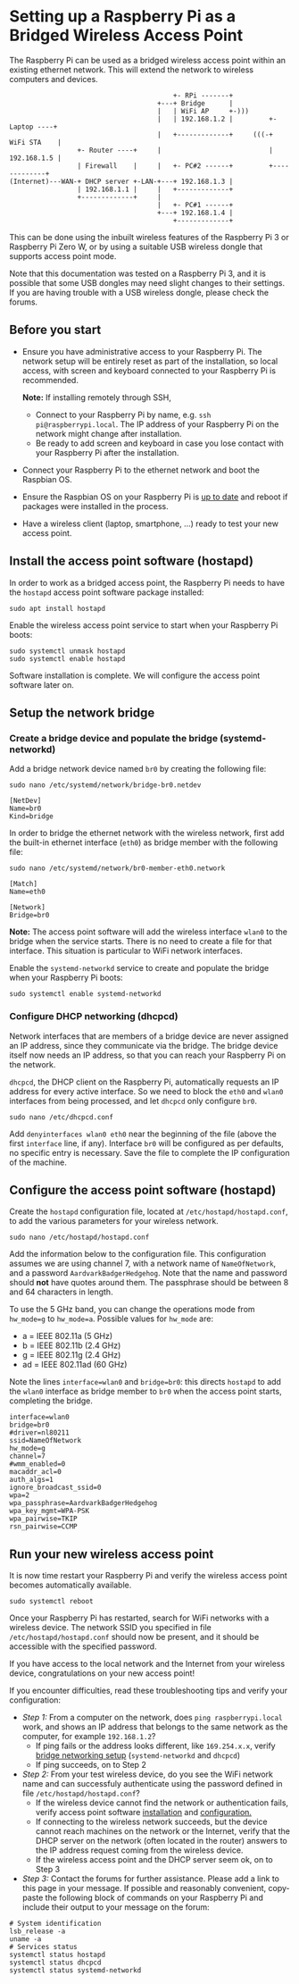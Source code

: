 
# Setting up a Raspberry Pi as a Bridged Wireless Access Point

The Raspberry Pi can be used as a bridged wireless access point within an existing ethernet network. This will extend the network to wireless computers and devices.

```
                                         +- RPi -------+
                                     +---+ Bridge      |
                                     |   | WiFi AP     +-)))
                                     |   | 192.168.1.2 |         +- Laptop ----+
                                     |   +-------------+     (((-+ WiFi STA    |
                 +- Router ----+     |                           | 192.168.1.5 |
                 | Firewall    |     |   +- PC#2 ------+         +-------------+
(Internet)---WAN-+ DHCP server +-LAN-+---+ 192.168.1.3 |
                 | 192.168.1.1 |     |   +-------------+
                 +-------------+     |
                                     |   +- PC#1 ------+
                                     +---+ 192.168.1.4 |
                                         +-------------+

```

This can be done using the inbuilt wireless features of the Raspberry Pi 3 or Raspberry Pi Zero W, or by using a suitable USB wireless dongle that supports access point mode.

Note that this documentation was tested on a Raspberry Pi 3, and it is possible that some USB dongles may need slight changes to their settings. If you are having trouble with a USB wireless dongle, please check the forums.

## Before you start

* Ensure you have administrative access to your Raspberry Pi. The network setup will be entirely reset as part of the installation, so local access, with screen and keyboard connected to your Raspberry Pi is recommended.

  **Note:** If installing remotely through SSH,
    * Connect to your Raspberry Pi by name, e.g. `ssh pi@raspberrypi.local`. The IP address of your Raspberry Pi on the network might change after installation.
    * Be ready to add screen and keyboard in case you lose contact with your Raspberry Pi after the installation. 
* Connect your Raspberry Pi to the ethernet network and boot the Raspbian OS.
* Ensure the Raspbian OS on your Raspberry Pi is [up to date](../../raspbian/updating.md) and reboot if packages were installed in the process.
* Have a wireless client (laptop, smartphone, ...) ready to test your new access point.

<a name="hostapd-install"></a>
## Install the access point software (hostapd)

In order to work as a bridged access point, the Raspberry Pi needs to have the `hostapd` access point software package installed:

```
sudo apt install hostapd
```
Enable the wireless access point service to start when your Raspberry Pi boots:

```
sudo systemctl unmask hostapd
sudo systemctl enable hostapd
```

Software installation is complete. We will configure the access point software later on.

<a name="bridging"></a>
## Setup the network bridge

### Create a bridge device and populate the bridge (systemd-networkd)

Add a bridge network device named `br0` by creating the following file:

```
sudo nano /etc/systemd/network/bridge-br0.netdev

[NetDev]
Name=br0
Kind=bridge
```

In order to bridge the ethernet network with the wireless network, first add the built-in ethernet interface (`eth0`) as bridge member with the following file:

```
sudo nano /etc/systemd/network/br0-member-eth0.network

[Match]
Name=eth0

[Network]
Bridge=br0
```

**Note:** The access point software will add the wireless interface `wlan0` to the bridge when the service starts. There is no need to create a file for that interface. This situation is particular to WiFi network interfaces.

Enable the `systemd-networkd` service to create and populate the bridge when your Raspberry Pi boots:

```
sudo systemctl enable systemd-networkd
```

### Configure DHCP networking (dhcpcd)

Network interfaces that are members of a bridge device are never assigned an IP address, since they communicate via the bridge. The bridge device itself now needs an IP address, so that you can reach your Raspberry Pi on the network.

`dhcpcd`, the DHCP client on the Raspberry Pi, automatically requests an IP address for every active interface. So we need to block the `eth0` and `wlan0` interfaces from being processed, and let `dhcpcd` only configure `br0`.

```
sudo nano /etc/dhcpcd.conf
```

Add `denyinterfaces wlan0 eth0` near the beginning of the file (above the first `interface` line, if any). Interface `br0` will be configured as per defaults, no specific entry is necessary. Save the file to complete the IP configuration of the machine.

<a name="hostapd-config"></a>
## Configure the access point software (hostapd)

Create the `hostapd` configuration file, located at `/etc/hostapd/hostapd.conf`, to add the various parameters for your wireless network. 

```
sudo nano /etc/hostapd/hostapd.conf
```

Add the information below to the configuration file. This configuration assumes we are using channel 7, with a network name of `NameOfNetwork`, and a password `AardvarkBadgerHedgehog`. Note that the name and password should **not** have quotes around them. The passphrase should be between 8 and 64 characters in length.

To use the 5 GHz band, you can change the operations mode from `hw_mode=g` to `hw_mode=a`. Possible values for `hw_mode` are:
 - a = IEEE 802.11a (5 GHz)
 - b = IEEE 802.11b (2.4 GHz)
 - g = IEEE 802.11g (2.4 GHz)
 - ad = IEEE 802.11ad (60 GHz)

Note the lines `interface=wlan0` and `bridge=br0`: this directs `hostapd` to add the `wlan0` interface as bridge member to `br0` when the access point starts, completing the bridge.

```
interface=wlan0
bridge=br0
#driver=nl80211
ssid=NameOfNetwork
hw_mode=g
channel=7
#wmm_enabled=0
macaddr_acl=0
auth_algs=1
ignore_broadcast_ssid=0
wpa=2
wpa_passphrase=AardvarkBadgerHedgehog
wpa_key_mgmt=WPA-PSK
wpa_pairwise=TKIP
rsn_pairwise=CCMP
```
## Run your new wireless access point

It is now time restart your Raspberry Pi and verify the wireless access point becomes automatically available.

```
sudo systemctl reboot
```
Once your Raspberry Pi has restarted, search for WiFi networks with a wireless device. The network SSID you specified in file `/etc/hostapd/hostapd.conf` should now be present, and it should be accessible with the specified password.

If you have access to the local network and the Internet from your wireless device, congratulations on your new access point!

If you encounter difficulties, read these troubleshooting tips and verify your configuration:
* *Step 1:* From a computer on the network, does `ping raspberrypi.local` work, and shows an IP address that belongs to the same network as the computer, for example `192.168.1.2`?
    * If ping fails or the address looks different, like `169.254.x.x`, verify [bridge networking setup](#bridging) (`systemd-networkd` and `dhcpcd`)
    * If ping succeeds, on to Step 2
* *Step 2:* From your test wireless device, do you see the WiFi network name and can successfuly authenticate using the password defined in file `/etc/hostapd/hostapd.conf`?
    * If the wireless device cannot find the network or authentication fails, verify access point software [installation](#hostapd-install) and [configuration.](#hostapd-config)
    * If connecting to the wireless network succeeds, but the device cannot reach machines on the network or the Internet, verify that the DHCP server on the network (often located in the router) answers to the IP address request coming from the wireless device.
    * If the wireless access point and the DHCP server seem ok, on to Step 3
* *Step 3:* Contact the forums for further assistance. Please add a link to this page in your message. 
If possible and reasonably convenient, copy-paste the following block of commands on your Raspberry Pi and include their output to your message on the forum:
```
# System identification
lsb_release -a
uname -a
# Services status
systemctl status hostapd
systemctl status dhcpcd
systemctl status systemd-networkd
```
